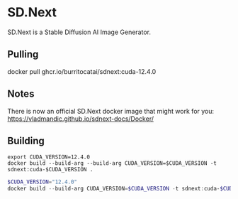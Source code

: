 # SD.Next

SD.Next is a Stable Diffusion AI Image Generator.

## Pulling

docker pull ghcr.io/burritocatai/sdnext:cuda-12.4.0

## Notes

There is now an official SD.Next docker image that might work for you: https://vladmandic.github.io/sdnext-docs/Docker/

## Building

```shell
export CUDA_VERSION=12.4.0
docker build --build-arg --build-arg CUDA_VERSION=$CUDA_VERSION -t sdnext:cuda-$CUDA_VERSION .
```

```powershell
$CUDA_VERSION="12.4.0"
docker build --build-arg CUDA_VERSION=$CUDA_VERSION -t sdnext:cuda-$CUDA_VERSION .
```
